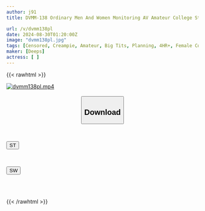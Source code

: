 ```yaml
---
author: j91
title: DVMM-138 Ordinary Men And Women Monitoring AV Amateur College Students Only Friends Of Men And Women Try To Escape From A Closed Room Where They Can't Get Out Until They Collect 20ml Of Semen! 12 A Female College Student Shyly Gives Her Male Friend A Handjob, Masturbation, Blowjob, And Sex To Make Him Ejaculate! Witnessing Her Friend's Dick That Doesn't Go Limp No Matter How Many Times It Ejaculates And A Huge Amount Of Sperm...

url: /v/dvmm138pl
date: 2024-08-30T01:20:00Z
image: "dvmm138pl.jpg"
tags: [Censored, Creampie, Amateur, Big Tits, Planning, 4HR+, Female College Student	]
maker: [Deeps]
actress: [ ]
---
```



{{< rawhtml >}}

<div class="video" data-videoid="wVa4QlqB3DtPQk">
    <a href="javascript:;">
        <img src="/v/dvmm138pl/dvmm138pl.jpg" width="WIDTH" height="HEIGHT" alt="dvmm138pl.mp4" loading="lazy">
    </a>
</div>

<script type="text/javascript" src="https://j91.asia/asset/on-demand-st.js"></script>

<br>
  <link rel="stylesheet" href="https://j91.asia/asset/bs5.css">
  
  <center>
  <button class="btn btn-primary" type="button" data-bs-toggle="collapse" data-bs-target=".multi-collapse" aria-expanded="false" aria-controls="multiCollapseExample1 multiCollapseExample2"><h2>Download</h2></button></center>
</p>
<div class="row">
  <div class="col">
    <div class="collapse multi-collapse" id="multiCollapseExample1">
      <div class="card card-body">
	      	      <br>
<div class="buttons">  
<p><a href="/v/dvmm138pl/st.html" target="_blank"><button class="btn-hover color-3"><i class="fa fa-download"></i> ST</button></a></p></div>
    </div>
  </div>
</div>
  <div class="col">
    <div class="collapse multi-collapse" id="multiCollapseExample2">
      <div class="card card-body">
	      <br>
<div class="buttons">
<p><a href="/v/dvmm138pl/sw.html" target="_blank"><button class="btn-hover color-2"><i class="fa fa-download"></i> SW</button></a></p></div>
<br><br>
      </div>
    </div>
  </div>
</div>

{{< /rawhtml >}}